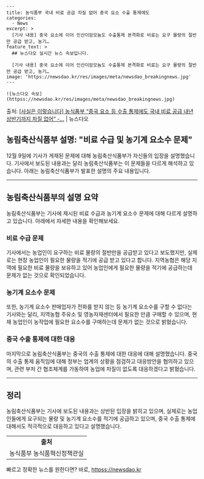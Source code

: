     ---
    title: 농식품부 국내 비료 공급 차질 없어 중국 요소 수출 통제에도
    categories:
      - News
    excerpt: >
      [기사 내용] 중국 요소에 이어 인산이암모늄도 수출통제 본격화로 비료는 요구 물량의 절반만 공급 받고, 농기…
    feature_text: >
      ## 뉴스다오 실시간 뉴스 속보입니다.
    
      [기사 내용] 중국 요소에 이어 인산이암모늄도 수출통제 본격화로 비료는 요구 물량의 절반만 공급 받고, 농기…
    image: 'https://newsdao.kr/res/images/meta/newsdao_breakingnews.jpg'
    ---
    
    ![뉴스다오 속보](httpss://newsdao.kr/res/images/meta/newsdao_breakingnews.jpg)

<p>출처: <a href="httpss://newsdao.kr/2790" rel="dofollow">[사실은 이렇습니다] 농식품부 “중국 요소 등 수출 통제에도 국내 비료 공급 내년 상반기까지 차질 없어” -…</a> | 뉴스다오</p>

<h2>농림축산식품부 설명: "비료 수급 및 농기계 요소수 문제"</h2>

<p data-ke-size="size16">12월 9일에 기사가 게재된 문제에 대해 농림축산식품부가 자신들의 입장을 설명했습니다. 기사에서 보도된 내용과는 달리 농림축산식품부는 이 문제들을 다르게 해석하고 있습니다. 아래는 농림축산식품부가 발표한 설명의 주요 내용입니다.</p>

<hr>

<h2 data-ke-size="size26">농림축산식품부의 설명 요약</h2>

<p data-ke-size="size16">농림축산식품부는 기사에 제시된 비료 수급과 농기계 요소수 문제에 대해 다르게 설명하고 있습니다. 아래에서 자세한 내용을 확인해보세요.</p>

<h3><b>비료 수급 문제</b></h3>
<p data-ke-size="size16">기사에서는 농업인이 요구하는 비료 물량의 절반만을 공급받고 있다고 보도했지만, 실제로는 현장 농업인이 필요한 물량을 적기에 공급 받고 있다고 합니다. 지역농협은 해당 지역에 필요한 비료 물량을 보유하고 있어 농업인에게 필요한 물량을 적기에 공급하는데 문제가 없는 것으로 확인되었습니다.</p>

<h3><b>농기계 요소수 문제</b></h3>
<p data-ke-size="size16">또한, 농기계 요소수 판매업자가 전화를 받지 않는 등 농기계 요소수를 구할 수 없다는 기사와는 달리, 지역농협 주유소 및 영농자재센터에서 필요한 만큼 구매할 수 있으며, 현재 농업인이 농작업에 필요한 요소수를 구매하는데 문제가 없는 것으로 밝혔습니다.</p>

<h3><b>중국 수출 통제에 대한 대응</b></h3>
<p data-ke-size="size16">마지막으로 농림축산식품부는 중국의 수출 통제에 대한 대응에 대해 설명했습니다. 중국의 수출 통제 움직임에 대해 정부는 업계의 상황을 점검하고 대응방안을 협의하고 있으며, 관련 부처 간 협조체계를 가동하여 농업에 차질이 없도록 대응하겠다고 밝혔습니다.</p>

<hr>

<h2 data-ke-size="size26">정리</h2>

<p data-ke-size="size16">농림축산식품부는 기사에 보도된 내용과는 상반된 입장을 밝히고 있으며, 실제로는 농업인들에게 요구되는 물량 및 농기계 요소수를 적기에 공급하고 있으며, 중국 수출 통제에 대해서도 적극적으로 대응하고 있다고 설명했습니다.</p>

<table>
	<tr>
		<td style="text-align: center; height: 17px;"><b>출처</b></td>
	</tr>
	<tr>
		<td style="text-align: center; height: 17px;">농식품부 농식품혁신정책관실</td>
	</tr>
</table> 

빠르고 정확한 뉴스를 원한다면? 바로, <a href="httpss://newsdao.kr" rel="dofollow">httpss://newsdao.kr</a>


    
